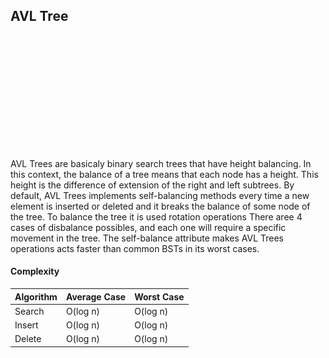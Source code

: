 ## AVL Tree

<p align="center">
    <img src="../.github/avltree.gif">
</p>

AVL Trees are basicaly binary search trees that have height balancing. In this context, the balance of a tree means that each node has a height. This height is the difference of extension of the right and left subtrees. By default, AVL Trees implements self-balancing methods every time a new element is inserted or deleted and it breaks the balance of some node of the tree.
To balance the tree it is used rotation operations There aree 4 cases of disbalance possibles, and each one will require a specific movement in the tree.
The self-balance attribute makes AVL Trees operations acts faster than common BSTs in its worst cases.   

#### Complexity 

| Algorithm | Average Case | Worst Case |
|-----------|--------------|------------|
|  Search   |   O(log n)   |  O(log n)  |
|  Insert   |   O(log n)   |  O(log n)  |
|  Delete   |   O(log n)   |  O(log n)  |